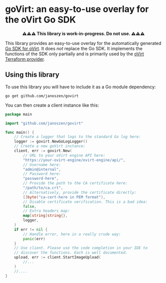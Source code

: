 # goVirt: an easy-to-use overlay for the oVirt Go SDK

<p align="center"><strong>⚠⚠⚠ This library is work-in-progress. Do not use. ⚠⚠⚠</strong></p>

This library provides an easy-to-use overlay for the automatically generated [Go SDK for oVirt](https://github.com/oVirt/go-ovirt). It does *not* replace the Go SDK. It implements the functions of the SDK only partially and is primarily used by the [oVirt Terraform provider](https://github.com/oVirt/terraform-provider-ovirt/).

## Using this library

To use this library you will have to include it as a Go module dependency:

```
go get github.com/janoszen/govirt
```

You can then create a client instance like this:

```go
package main

import "github.com/janoszen/govirt"

func main() {
    // Create a logger that logs to the standard Go log here:
    logger := govirt.NewGoLogLogger()
    // Create a new goVirt instance:
	client, err := govirt.New(
        // URL to your oVirt engine API here:
        "https://your-ovirt-engine/ovirt-engine/api/",
        // Username here:
        "admin@internal",
        // Password here:
        "password-here",
        // Provide the path to the CA certificate here:
        "/path/to/ca.crt",
        // Alternatively, provide the certificate directly:
        []byte("ca-cert-here in PEM format"),
        // Disable certificate verification. This is a bad idea:
        false,
        // Extra headers map:
        map[string]string{},
        logger,
	)
    if err != nil {
        // Handle error, here in a really crude way:
    	panic(err)
    }
    // Use client. Please use the code completion in your IDE to
    // discover the functions. Each is well documented.
    upload, err := client.StartImageUpload(
        //...
    )
    //....
}
```